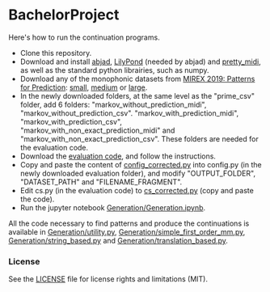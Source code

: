 # BachelorProject

Here's how to run the continuation programs.

- Clone this repository.
- Download and install <a href="https://abjad.github.io/">abjad</a>, <a href="http://lilypond.org">LilyPond</a> (needed by abjad) and <a href="https://github.com/craffel/pretty-midi">pretty_midi</a>, as well as the standard python librairies, such as numpy.
- Download any of the monophonic datasets from <a href="https://www.music-ir.org/mirex/wiki/2019:Patterns_for_Prediction#Data">MIREX 2019: Patterns for Prediction</a>: <a href="http://tomcollinsresearch.net/research/data/mirex/ppdd/ppdd-sep2018/PPDD-Sep2018_sym_mono_small.zip">small</a>, <a href="http://tomcollinsresearch.net/research/data/mirex/ppdd/ppdd-sep2018/PPDD-Sep2018_sym_mono_medium.zip">medium</a> or <a href="http://tomcollinsresearch.net/research/data/mirex/ppdd/ppdd-sep2018/PPDD-Sep2018_sym_mono_large.zip">large</a>.
- In the newly downloaded folders, at the same level as the "prime_csv" folder, add 6 folders: "markov_without_prediction_midi", "markov_without_prediction_csv". "markov_with_prediction_midi", "markov_with_prediction_csv", "markov_with_non_exact_prediction_midi" and "markov_with_non_exact_prediction_csv". These folders are needed for the evaluation code.
- Download the <a href="https://github.com/BeritJanssen/PatternsForPrediction/tree/mirex2019">evaluation code</a>, and follow the instructions. 
- Copy and paste the content of [config_corrected.py](Generation/config_corrected.py) into config.py (in the newly downloaded evaluation folder), and modify "OUTPUT_FOLDER", "DATASET_PATH" and "FILENAME_FRAGMENT".
- Edit cs.py (in the evaluation code) to [cs_corrected.py](Generation/cs_corrected.py) (copy and paste the code).
- Run the jupyter notebook [Generation/Generation.ipynb](Generation/Generation.ipynb).

All the code necessary to find patterns and produce the continuations is available in [Generation/utility.py](Generation/utility.py), [Generation/simple_first_order_mm.py](Generation/simple_first_order_mm.py), [Generation/string_based.py](Generation/string_based.py) and [Generation/translation_based.py](Generation/translation_based.py).

### License

See the [LICENSE](LICENSE.md) file for license rights and limitations (MIT).
